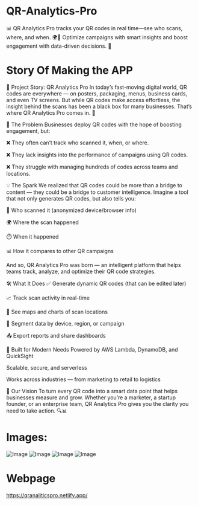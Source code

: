 # QR-Analytics-Pro
📊 QR Analytics Pro tracks your QR codes in real time—see who scans, where, and when. 🌍📱 Optimize campaigns with smart insights and boost engagement with data-driven decisions. 🚀

# Story Of Making the APP
📖 Project Story: QR Analytics Pro
In today’s fast-moving digital world, QR codes are everywhere — on posters, packaging, menus, business cards, and even TV screens. But while QR codes make access effortless, the insight behind the scans has been a black box for many businesses. That’s where QR Analytics Pro comes in. 🚀

🎯 The Problem
Businesses deploy QR codes with the hope of boosting engagement, but:

❌ They often can’t track who scanned it, when, or where.

❌ They lack insights into the performance of campaigns using QR codes.

❌ They struggle with managing hundreds of codes across teams and locations.

💡 The Spark
We realized that QR codes could be more than a bridge to content — they could be a bridge to customer intelligence. Imagine a tool that not only generates QR codes, but also tells you:

👤 Who scanned it (anonymized device/browser info)

🌍 Where the scan happened

⏱️ When it happened

📊 How it compares to other QR campaigns

And so, QR Analytics Pro was born — an intelligent platform that helps teams track, analyze, and optimize their QR code strategies.

🛠️ What It Does
✅ Generate dynamic QR codes (that can be edited later)

📈 Track scan activity in real-time

📍 See maps and charts of scan locations

👥 Segment data by device, region, or campaign

📤 Export reports and share dashboards

🔐 Built for Modern Needs
Powered by AWS Lambda, DynamoDB, and QuickSight

Scalable, secure, and serverless

Works across industries — from marketing to retail to logistics

🌟 Our Vision
To turn every QR code into a smart data point that helps businesses measure and grow. Whether you’re a marketer, a startup founder, or an enterprise team, QR Analytics Pro gives you the clarity you need to take action. 🔍📊

# Images:
![Image](https://github.com/user-attachments/assets/ec8a533f-0995-45d0-97b1-285c45664282)
![Image](https://github.com/user-attachments/assets/3754268c-1572-46de-81ea-b5672c6fb81c)
![Image](https://github.com/user-attachments/assets/61bdc2bb-27a8-48a9-a671-27c1fd6c5141)
![Image](https://github.com/user-attachments/assets/74c1e046-3b5e-4abb-9a64-8a45aa03b5c4)

# Webpage
https://qranaliticspro.netlify.app/


